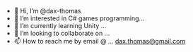 - 👋 Hi, I’m @dax-thomas
- 👀 I’m interested in C# games programming...
- 🌱 I’m currently learning  Unity ...
- 💞️ I’m looking to collaborate on ...
- 📫 How to reach me by email @ ... dax.thomas@gmail.com

<!---
dax-thomas/dax-thomas is a ✨ special ✨ repository because its `README.md` (this file) appears on your GitHub profile.
You can click the Preview link to take a look at your changes.
--->
